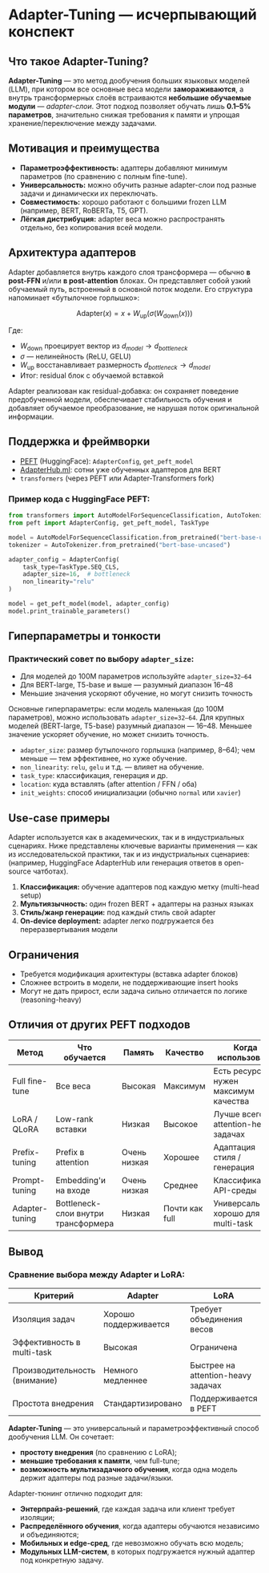 # Adapter-Tuning — исчерпывающий конспект

## Что такое Adapter-Tuning?
**Adapter-Tuning** — это метод дообучения больших языковых моделей (LLM), при котором все основные веса модели **замораживаются**, а внутрь трансформерных слоёв встраиваются **небольшие обучаемые модули** — *adapter-слои*. Этот подход позволяет обучать лишь **0.1–5% параметров**, значительно снижая требования к памяти и упрощая хранение/переключение между задачами.


## Мотивация и преимущества
- **Параметроэффективность:** адаптеры добавляют минимум параметров (по сравнению с полным fine-tune).
- **Универсальность:** можно обучить разные adapter-слои под разные задачи и динамически их переключать.
- **Совместимость:** хорошо работают с большими frozen LLM (например, BERT, RoBERTa, T5, GPT).
- **Лёгкая дистрибуция:** adapter веса можно распространять отдельно, без копирования всей модели.

## Архитектура адаптеров
Adapter добавляется внутрь каждого слоя трансформера — обычно **в post-FFN** и/или **в post-attention** блоках. Он представляет собой узкий обучаемый путь, встроенный в основной поток модели. Его структура напоминает «бутылочное горлышко»:

$$
\text{Adapter}(x) = x + W_{\text{up}}(\sigma(W_{\text{down}}(x)))
$$

Где:
- $W_{\text{down}}$ проецирует вектор из $d_{model} \to d_{bottleneck}$
- $\sigma$ — нелинейность (ReLU, GELU)
- $W_{\text{up}}$ восстанавливает размерность $d_{bottleneck} \to d_{model}$
- Итог: residual блок с обучаемой вставкой

Adapter реализован как residual-добавка: он сохраняет поведение предобученной модели, обеспечивает стабильность обучения и добавляет обучаемое преобразование, не нарушая поток оригинальной информации.

## Поддержка и фреймворки
- [PEFT](https://github.com/huggingface/peft) (HuggingFace): `AdapterConfig`, `get_peft_model`
- [AdapterHub.ml](https://adapterhub.ml/): сотни уже обученных адаптеров для BERT
- `transformers` (через PEFT или Adapter-Transformers fork)


### Пример кода с HuggingFace PEFT:
```python
from transformers import AutoModelForSequenceClassification, AutoTokenizer
from peft import AdapterConfig, get_peft_model, TaskType

model = AutoModelForSequenceClassification.from_pretrained("bert-base-uncased")
tokenizer = AutoTokenizer.from_pretrained("bert-base-uncased")

adapter_config = AdapterConfig(
    task_type=TaskType.SEQ_CLS,
    adapter_size=16,  # bottleneck
    non_linearity="relu"
)

model = get_peft_model(model, adapter_config)
model.print_trainable_parameters()
```


## Гиперпараметры и тонкости

### Практический совет по выбору `adapter_size`:
- Для моделей до 100M параметров используйте `adapter_size=32–64`
- Для BERT-large, T5-base и выше — разумный диапазон 16–48
- Меньшие значения ускоряют обучение, но могут снизить точность

Основные гиперпараметры: если модель маленькая (до 100M параметров), можно использовать `adapter_size=32–64`. Для крупных моделей (BERT-large, T5-base) разумный диапазон — 16–48. Меньшее значение ускоряет обучение, но может снизить точность.
- `adapter_size`: размер бутылочного горлышка (например, 8–64); чем меньше — тем эффективнее, но хуже обучение.
- `non_linearity`: `relu`, `gelu` и т.д. — влияет на обучение.
- `task_type`: классификация, генерация и др.
- `location`: куда вставлять (after attention / FFN / оба)
- `init_weights`: способ инициализации (обычно `normal` или `xavier`)


## Use-case примеры

Adapter используется как в академических, так и в индустриальных сценариях. Ниже представлены ключевые варианты применения — как из исследовательской практики, так и из индустриальных сценариев: (например, HuggingFace AdapterHub или генерация ответов в open-source чатботах).
1. **Классификация:** обучение адаптеров под каждую метку (multi-head setup)
2. **Мультиязычность:** один frozen BERT + адаптеры на разных языках
3. **Стиль/жанр генерации:** под каждый стиль свой adapter
4. **On-device deployment:** adapter легко подгружается без переразвертывания модели

## Ограничения
- Требуется модификация архитектуры (вставка adapter блоков)
- Сложнее встроить в модели, не поддерживающие insert hooks
- Могут не дать прирост, если задача сильно отличается по логике (reasoning-heavy)


## Отличия от других PEFT подходов
| Метод           | Что обучается       | Память   | Качество        | Когда использовать                    |
|----------------|----------------------|----------|------------------|---------------------------------------|
| Full fine-tune | Все веса             | Высокая | Максимум       | Есть ресурсы, нужен максимум качества |
| LoRA / QLoRA   | Low-rank вставки     | Низкая | Высокое        | Лучше всего на attention-heavy задачах|
| Prefix-tuning  | Prefix в attention   | Очень низкая | Хорошее     | Адаптация стиля / генерация          |
| Prompt-tuning  | Embedding'и на входе | Очень низкая | Среднее     | Классификация, API-среды             |
| Adapter-tuning | Bottleneck-слои внутри трансформера | Низкая | Почти как full | Универсальный, хорошо для multi-task |


## Вывод

### Сравнение выбора между Adapter и LoRA:

| Критерий                        | Adapter                          | LoRA                                 |
|--------------------------------|----------------------------------|--------------------------------------|
| Изоляция задач                 | Хорошо поддерживается         | Требует объединения весов         |
| Эффективность в multi-task     | Высокая                       | Ограничена                        |
| Производительность (внимание)  | Немного медленнее              | Быстрее на attention-heavy задачах|
| Простота внедрения             | Стандартизировано             | Поддерживается в PEFT             |

**Adapter-Tuning** — это универсальный и параметроэффективный способ дообучения LLM. Он сочетает:
- **простоту внедрения** (по сравнению с LoRA);
- **меньшие требования к памяти**, чем full-tune;
- **возможность мультизадачного обучения**, когда одна модель держит адаптеры под разные задачи/языки.

Adapter-тюнинг отлично подходит для:
- **Энтерпрайз-решений**, где каждая задача или клиент требует изоляции;
- **Распределённого обучения**, когда адаптеры обучаются независимо и объединяются;
- **Мобильных и edge-сред**, где невозможно обучать всю модель;
- **Модульных LLM-систем**, в которых подгружается нужный адаптер под конкретную задачу.